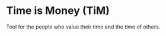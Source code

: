Time is Money (TiM)
===================

Tool for the people who value their time and the time of others.
